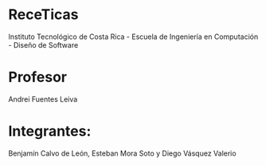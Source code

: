 ReceTicas
=======
Instituto Tecnológico de Costa Rica - Escuela de Ingeniería en Computación - Diseño de Software

Profesor
=======
Andrei Fuentes Leiva


Integrantes:
=======
Benjamín Calvo de León, Esteban Mora Soto y Diego Vásquez Valerio
